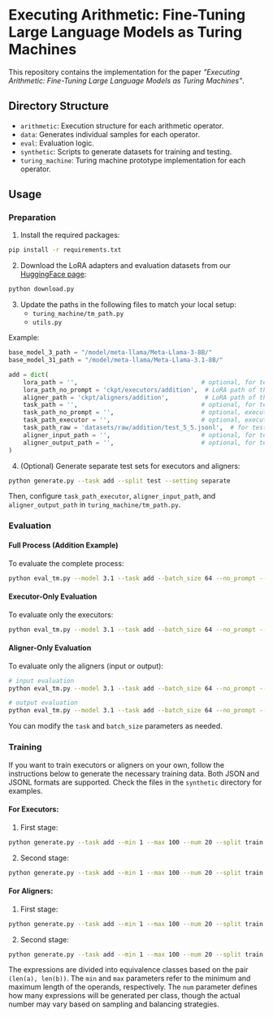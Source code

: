 # Executing Arithmetic: Fine-Tuning Large Language Models as Turing Machines

This repository contains the implementation for the paper *"Executing Arithmetic: Fine-Tuning Large Language Models as Turing Machines"*.

## Directory Structure

- `arithmetic`: Execution structure for each arithmetic operator.
- `data`: Generates individual samples for each operator.
- `eval`: Evaluation logic.
- `synthetic`: Scripts to generate datasets for training and testing.
- `turing_machine`: Turing machine prototype implementation for each operator.

## Usage

### Preparation

1. Install the required packages:
```bash
pip install -r requirements.txt
```

2. Download the LoRA adapters and evaluation datasets from our [HuggingFace page](https://huggingface.co/HNDRXwjrmY/CAEF_llama3.1_8b):
```bash
python download.py
```

3. Update the paths in the following files to match your local setup:
   - `turing_machine/tm_path.py`
   - `utils.py`

Example:
```python
base_model_3_path = "/model/meta-llama/Meta-Llama-3-8B/"
base_model_31_path = "/model/meta-llama/Meta-Llama-3.1-8B/"

add = dict(
    lora_path = '',                                  # optional, for testing first-stage executor
    lora_path_no_prompt = 'ckpt/executors/addition',  # LoRA path of the executor
    aligner_path = 'ckpt/aligners/addition',          # LoRA path of the aligner
    task_path = '',                                  # optional, for testing first-stage executor
    task_path_no_prompt = '',                        # optional, executor for one-step transition
    task_path_executor = '',                         # optional, executor for full process
    task_path_raw = 'datasets/raw/addition/test_5_5.jsonl',  # for testing whole process
    aligner_input_path = '',                         # optional, for testing aligner input
    aligner_output_path = '',                        # optional, for testing aligner output
)
```

4. (Optional) Generate separate test sets for executors and aligners:
```bash
python generate.py --task add --split test --setting separate
```
Then, configure `task_path_executor`, `aligner_input_path`, and `aligner_output_path` in `turing_machine/tm_path.py`.

### Evaluation

#### Full Process (Addition Example)

To evaluate the complete process:
```bash
python eval_tm.py --model 3.1 --task add --batch_size 64 --no_prompt --execute --alignment
```

#### Executor-Only Evaluation

To evaluate only the executors:
```bash
python eval_tm.py --model 3.1 --task add --batch_size 64 --no_prompt --execute
```

#### Aligner-Only Evaluation

To evaluate only the aligners (input or output):
```bash
# input evaluation
python eval_tm.py --model 3.1 --task add --batch_size 64 --no_prompt --aligner_input

# output evaluation
python eval_tm.py --model 3.1 --task add --batch_size 64 --no_prompt --aligner_output
```

You can modify the `task` and `batch_size` parameters as needed.

### Training

If you want to train executors or aligners on your own, follow the instructions below to generate the necessary training data. Both JSON and JSONL formats are supported. Check the files in the `synthetic` directory for examples.

#### For Executors:

1. First stage:
```bash
python generate.py --task add --min 1 --max 100 --num 20 --split train --setting execute
```

2. Second stage:
```bash
python generate.py --task add --min 1 --max 100 --num 20 --split train --no_prompt --setting execute
```

#### For Aligners:

1. First stage:
```bash
python generate.py --task add --min 1 --max 100 --num 20 --split train --setting alignment
```

2. Second stage:
```bash
python generate.py --task add --min 1 --max 100 --num 20 --split train --no_prompt --setting alignment
```

The expressions are divided into equivalence classes based on the pair `(len(a), len(b))`. The `min` and `max` parameters refer to the minimum and maximum length of the operands, respectively. The `num` parameter defines how many expressions will be generated per class, though the actual number may vary based on sampling and balancing strategies.